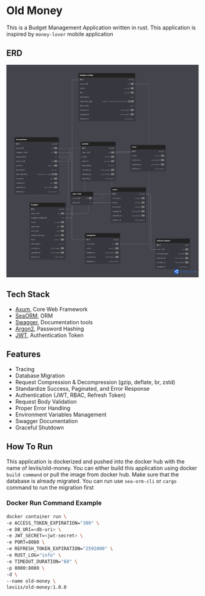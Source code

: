 # Old Money

This is a Budget Management Application written in rust. This application is inspired by `money-lover` mobile application

## ERD

![Old Money Diagram](assets/old-money.png)

## Tech Stack

- [Axum](https://crates.io/crates/axum), Core Web Framework
- [SeaORM](https://www.sea-ql.org/SeaORM/), ORM
- [Swagger](https://swagger.io/), Documentation tools
- [Argon2](https://crates.io/crates/argon2), Password Hashing
- [JWT](https://www.jwt.io/), Authentication Token

## Features

- Tracing
- Database Migration
- Request Compression & Decompression (gzip, deflate, br, zstd)
- Standardize Success, Paginated, and Error Response
- Authentication (JWT, RBAC, Refresh Token)
- Request Body Validation
- Proper Error Handling
- Environment Variables Management
- Swagger Documentation
- Graceful Shutdown

## How To Run

This application is dockerized and pushed into the docker hub with the name of leviis/old-money. You can either build
this application using docker `build command` or pull the image from docker hub. Make sure that the database is already
migrated. You can run use `sea-orm-cli` or `cargo` command to run the migration first

### Docker Run Command Example

```bash
docker container run \
-e ACCESS_TOKEN_EXPIRATION="300" \
-e DB_URI=<db-uri> \
-e JWT_SECRET=<jwt-secret> \
-e PORT=8080 \
-e REFRESH_TOKEN_EXPIRATION="2592000" \
-e RUST_LOG="info" \
-e TIMEOUT_DURATION="60" \
-p 8080:8080 \
-d \
--name old-money \
leviis/old-money:1.0.0
```
